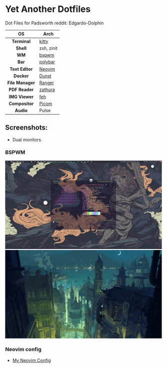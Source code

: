 # Yet Another Dotfiles

Dot Files for Padsworth reddit: Edgardo-Dolphin

|        OS        | Arch                                          |
| :--------------: | --------------------------------------------- |
|   **Terminal**   | [kitty](https://sw.kovidgoyal.net/kitty/)     |
|    **Shell**     | zsh, zinit                                    |
|      **WM**      | [bspwm](https://github.com/baskerville/bspwm) |
|     **Bar**      | [polybar](https://polybar.github.io/)         |
| **Text Editor**  | [Neovim](https://neovim.io/)                  |
|    **Docker**    | [Dunst](https://dunst-project.org/)           |
| **File Manager** | [Ranger](https://github.com/ranger/ranger)    |
|  **PDF Reader**  | [zathura](https://pwmt.org/projects/zathura/) |
|  **IMG Viewer**  | [feh](https://feh.finalrewind.org/)           |
|  **Compositor**  | [Picom](https://github.com/yshui/picom)       |
|    **Audio**     | Pulse                                         |

<!---+
|    **Music**     | [ncmpcpp](https://rybczak.net/ncmpcpp/),mpd   |
|    **Video**     | mpv                                           |
-->

<!--
|  **GTK Theme**   | gruvbox                                       |
|  **GTK Icons**   | Zafiro                                        |
-->

## Screenshots:

- Dual monitors

### BSPWM

![yet-another-dotfiles](https://github.com/Yoliani/YetAnotherDotfiles/blob/main/assets/neofecth.png)
![yet-another-dotfiles-monitor-2](https://github.com/Yoliani/YetAnotherDotfiles/blob/main/assets/2monitor.png)

### Neovim config

- [My Neovim Config](https://github.com/Yoliani/YetAnotherNeovimConfig)
